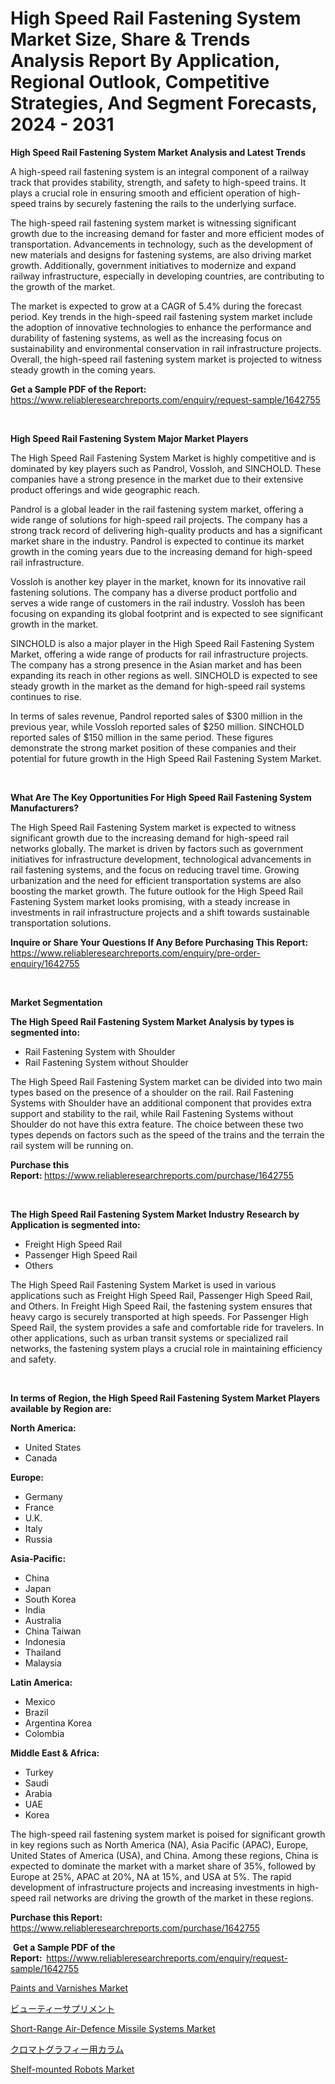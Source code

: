 <p><h1>High Speed Rail Fastening System Market Size, Share & Trends Analysis Report By Application, Regional Outlook, Competitive Strategies, And Segment Forecasts, 2024 - 2031</h1></p><p><strong>High Speed Rail Fastening System Market Analysis and Latest Trends</strong></p>
<p><p>A high-speed rail fastening system is an integral component of a railway track that provides stability, strength, and safety to high-speed trains. It plays a crucial role in ensuring smooth and efficient operation of high-speed trains by securely fastening the rails to the underlying surface.</p><p>The high-speed rail fastening system market is witnessing significant growth due to the increasing demand for faster and more efficient modes of transportation. Advancements in technology, such as the development of new materials and designs for fastening systems, are also driving market growth. Additionally, government initiatives to modernize and expand railway infrastructure, especially in developing countries, are contributing to the growth of the market.</p><p>The market is expected to grow at a CAGR of 5.4% during the forecast period. Key trends in the high-speed rail fastening system market include the adoption of innovative technologies to enhance the performance and durability of fastening systems, as well as the increasing focus on sustainability and environmental conservation in rail infrastructure projects. Overall, the high-speed rail fastening system market is projected to witness steady growth in the coming years.</p></p>
<p><strong>Get a Sample PDF of the Report:&nbsp;</strong> <a href="https://www.reliableresearchreports.com/enquiry/request-sample/1642755">https://www.reliableresearchreports.com/enquiry/request-sample/1642755</a></p>
<p>&nbsp;</p>
<p><strong>High Speed Rail Fastening System Major Market Players</strong></p>
<p><p>The High Speed Rail Fastening System Market is highly competitive and is dominated by key players such as Pandrol, Vossloh, and SINCHOLD. These companies have a strong presence in the market due to their extensive product offerings and wide geographic reach.</p><p>Pandrol is a global leader in the rail fastening system market, offering a wide range of solutions for high-speed rail projects. The company has a strong track record of delivering high-quality products and has a significant market share in the industry. Pandrol is expected to continue its market growth in the coming years due to the increasing demand for high-speed rail infrastructure.</p><p>Vossloh is another key player in the market, known for its innovative rail fastening solutions. The company has a diverse product portfolio and serves a wide range of customers in the rail industry. Vossloh has been focusing on expanding its global footprint and is expected to see significant growth in the market.</p><p>SINCHOLD is also a major player in the High Speed Rail Fastening System Market, offering a wide range of products for rail infrastructure projects. The company has a strong presence in the Asian market and has been expanding its reach in other regions as well. SINCHOLD is expected to see steady growth in the market as the demand for high-speed rail systems continues to rise.</p><p>In terms of sales revenue, Pandrol reported sales of $300 million in the previous year, while Vossloh reported sales of $250 million. SINCHOLD reported sales of $150 million in the same period. These figures demonstrate the strong market position of these companies and their potential for future growth in the High Speed Rail Fastening System Market.</p></p>
<p>&nbsp;</p>
<p><strong>What Are The Key Opportunities For High Speed Rail Fastening System Manufacturers?</strong></p>
<p><p>The High Speed Rail Fastening System market is expected to witness significant growth due to the increasing demand for high-speed rail networks globally. The market is driven by factors such as government initiatives for infrastructure development, technological advancements in rail fastening systems, and the focus on reducing travel time. Growing urbanization and the need for efficient transportation systems are also boosting the market growth. The future outlook for the High Speed Rail Fastening System market looks promising, with a steady increase in investments in rail infrastructure projects and a shift towards sustainable transportation solutions.</p></p>
<p><strong>Inquire or Share Your Questions If Any Before Purchasing This Report:</strong> <a href="https://www.reliableresearchreports.com/enquiry/pre-order-enquiry/1642755">https://www.reliableresearchreports.com/enquiry/pre-order-enquiry/1642755</a></p>
<p>&nbsp;</p>
<p><strong>Market Segmentation</strong></p>
<p><strong>The High Speed Rail Fastening System Market Analysis by types is segmented into:</strong></p>
<p><ul><li>Rail Fastening System with Shoulder</li><li>Rail Fastening System without Shoulder</li></ul></p>
<p><p>The High Speed Rail Fastening System market can be divided into two main types based on the presence of a shoulder on the rail. Rail Fastening Systems with Shoulder have an additional component that provides extra support and stability to the rail, while Rail Fastening Systems without Shoulder do not have this extra feature. The choice between these two types depends on factors such as the speed of the trains and the terrain the rail system will be running on.</p></p>
<p><strong>Purchase this Report:&nbsp;</strong><a href="https://www.reliableresearchreports.com/purchase/1642755">https://www.reliableresearchreports.com/purchase/1642755</a></p>
<p>&nbsp;</p>
<p><strong>The High Speed Rail Fastening System Market Industry Research by Application is segmented into:</strong></p>
<p><ul><li>Freight High Speed Rail</li><li>Passenger High Speed Rail</li><li>Others</li></ul></p>
<p><p>The High Speed Rail Fastening System Market is used in various applications such as Freight High Speed Rail, Passenger High Speed Rail, and Others. In Freight High Speed Rail, the fastening system ensures that heavy cargo is securely transported at high speeds. For Passenger High Speed Rail, the system provides a safe and comfortable ride for travelers. In other applications, such as urban transit systems or specialized rail networks, the fastening system plays a crucial role in maintaining efficiency and safety.</p></p>
<p>&nbsp;</p>
<p><strong>In terms of Region, the High Speed Rail Fastening System Market Players available by Region are:</strong></p>
<p>
    <p> <strong> North America: </strong>
        <ul>
            <li>United States</li>
            <li>Canada</li>
        </ul>
        </p> 
    <p> <strong> Europe: </strong>
        <ul>
            <li>Germany</li>
            <li>France</li>
            <li>U.K.</li>
            <li>Italy</li>
            <li>Russia</li>
        </ul>
        </p> 
    <p> <strong> Asia-Pacific: </strong>
        <ul>
            <li>China</li>
            <li>Japan</li>
            <li>South Korea</li>
            <li>India</li>
            <li>Australia</li>
            <li>China Taiwan</li>
            <li>Indonesia</li>
            <li>Thailand</li>
            <li>Malaysia</li>
        </ul>
        </p> 
    <p> <strong> Latin America: </strong>
        <ul>
            <li>Mexico</li>
            <li>Brazil</li>
            <li>Argentina Korea</li>
            <li>Colombia</li>
        </ul>
        </p> 
    <p> <strong> Middle East & Africa: </strong>
        <ul>
            <li>Turkey</li>
            <li>Saudi</li>
            <li>Arabia</li>
            <li>UAE</li>
            <li>Korea</li>
        </ul>
    </p>
    </p>
<p><p>The high-speed rail fastening system market is poised for significant growth in key regions such as North America (NA), Asia Pacific (APAC), Europe, United States of America (USA), and China. Among these regions, China is expected to dominate the market with a market share of 35%, followed by Europe at 25%, APAC at 20%, NA at 15%, and USA at 5%. The rapid development of infrastructure projects and increasing investments in high-speed rail networks are driving the growth of the market in these regions.</p></p>
<p><strong>Purchase this Report: </strong><a href="https://www.reliableresearchreports.com/purchase/1642755">https://www.reliableresearchreports.com/purchase/1642755</a></p>
<p>&nbsp;<strong>Get a Sample PDF of the Report:&nbsp;&nbsp;</strong><a href="https://www.reliableresearchreports.com/enquiry/request-sample/1642755">https://www.reliableresearchreports.com/enquiry/request-sample/1642755</a></p>
<p><strong></strong></p>
<p><p><a href="https://view.publitas.com/reportprime-1/paints-and-varnishes-market-size-2024-2031-global-industrial-analysis-key-geographical-regions-market-share-top-key-players-product-types-and-forecast-research-report/">Paints and Varnishes Market</a></p><p><a href="https://medium.com/@sandeepayare180/%E7%BE%8E%E5%AE%B9%E3%82%B5%E3%83%97%E3%83%AA%E3%83%A1%E3%83%B3%E3%83%88%E5%B8%82%E5%A0%B4%E3%81%AE%E8%A6%8F%E6%A8%A1%E3%81%A8%E5%B8%82%E5%A0%B4%E5%8B%95%E5%90%91-%E5%AE%8C%E5%85%A8%E3%81%AA%E6%A5%AD%E7%95%8C%E6%A6%82%E8%A6%81-2024%E5%B9%B4%E3%81%8B%E3%82%892031%E5%B9%B4-123ad23ef95e">ビューティーサプリメント</a></p><p><a href="https://unruly-ladybug-44b.notion.site/Short-Range-Air-Defence-Missile-Systems-Market-Size-Growth-Outlook-from-2024-to-2031-projecting-at-31be4a3cb2a74c01a7d862191726f3a5">Short-Range Air-Defence Missile Systems Market</a></p><p><a href="https://medium.com/@sandeepayare180/%E3%82%AF%E3%83%AD%E3%83%9E%E3%83%88%E3%82%B0%E3%83%A9%E3%83%95%E3%82%A3%E3%83%BC%E3%82%AB%E3%83%A9%E3%83%A0%E5%B8%82%E5%A0%B4-%E5%B8%82%E5%A0%B4cagr-%E5%B8%82%E5%A0%B4%E3%83%88%E3%83%AC%E3%83%B3%E3%83%89-%E3%81%8A%E3%82%88%E3%81%B3%E6%88%90%E9%95%B7%E6%88%A6%E7%95%A5%E3%81%AB%E9%96%A2%E3%81%99%E3%82%8B%E6%83%85%E5%A0%B1-5ba803aaa7ed">クロマトグラフィー用カラム</a></p><p><a href="https://poised-avenue-46d.notion.site/Shelf-mounted-Robots-Market-Research-Report-Unlocks-Analysis-on-the-Market-Financial-Status-Market--6b0eb8ca82ad40c7b7693272ff3887bc">Shelf-mounted Robots Market</a></p></p>